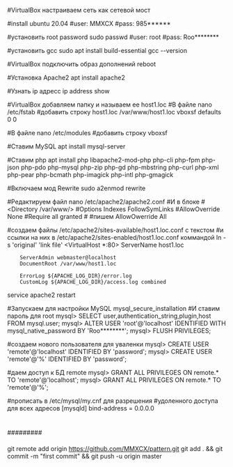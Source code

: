 #VirtualBox настраиваем сеть как сетевой мост

#install ubuntu 20.04
#user: MMXCX
#pass: 985******

#установить root password
sudo passwd
#user: root
#pass: Roo********

#установить gcc
sudo apt install build-essential
gcc --version

#VirtualBox подключить образ дополнений
reboot

#Установка Apache2
apt install apache2

#Узнать ip адресс
ip address show

#VirtualBox добавляем папку и называем ее host1.loc
#В файле
nano /etc/fstab
#добавить строку
host1.loc    /var/www/host1.loc  vboxsf  defaults    0   0

#В файле
nano /etc/modules
#добавить строку
vboxsf

#Ставим MySQL
apt install mysql-server

#Ставим php
apt install php libapache2-mod-php php-cli php-fpm php-json php-pdo php-mysql php-zip php-gd php-mbstring php-curl php-xml php-pear php-bcmath php-imagick php-intl php-gmagick

#Включаем мод Rewrite
sudo a2enmod rewrite

#Редактируем файл
nano /etc/apache2/apache2.conf
#И в блоке
#<Directory /var/www/>
#Options Indexes FollowSymLinks
#AllowOverride None
#Require all granted
#</Directory>
#пишем AllowOwerride All

#создаем файлы /etc/apache2/sites-available/host1.loc.conf с текстом
#и ссылки на них в /etc/apache2/sites-enabled/host1.loc.conf коммандой ln -s 'original' 'link file'
<VirtualHost *:80>
        ServerName host1.loc

        ServerAdmin webmaster@localhost
        DocumentRoot /var/www/host1.loc

        ErrorLog ${APACHE_LOG_DIR}/error.log
        CustomLog ${APACHE_LOG_DIR}/access.log combined
</VirtualHost>


service apache2 restart

#Запускаем для настройки MySQL
mysql_secure_installation
#И ставим пароль для root
mysql> SELECT user,authentication_string,plugin,host FROM mysql.user;
mysql> ALTER USER 'root'@'localhost' IDENTIFIED WITH mysql_native_password BY 'Roo********';
mysql> FLUSH PRIVILEGES;

#создаем нового пользователя для уваленки
mysql> CREATE USER 'remote'@'localhost' IDENTIFIED BY 'password';
mysql> CREATE USER 'remote'@'%' IDENTIFIED BY 'password';

#даем доступ к БД remote
mysql> GRANT ALL PRIVILEGES ON remote.* TO 'remote'@'localhost';
mysql> GRANT ALL PRIVILEGES ON remote.* TO 'remote'@'%';

#прописать в /etc/mysql/my.cnf для разрешения
#удоленного доступа для всех адресов
[mysqld]
bind-address = 0.0.0.0






#
#########
####



git remote add origin https://github.com/MMXCX/pattern.git
git add . && git commit -m "first commit" && git push -u origin master











